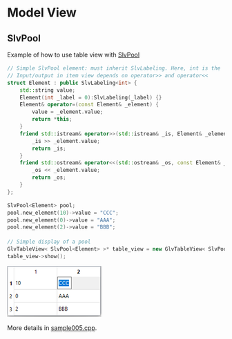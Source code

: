 # Model View

## SlvPool

Example of how to use table view with [SlvPool](/src/src_sleeve/SlvPool.h)

```cpp
// Simple SlvPool element: must inherit SlvLabeling. Here, int is the 'key'.
// Input/output in item view depends on operator>> and operator<<
struct Element : public SlvLabeling<int> {
    std::string value;
    Element(int _label = 0):SlvLabeling(_label) {}
    Element& operator=(const Element& _element) {
        value = _element.value;
        return *this;
    }
    friend std::istream& operator>>(std::istream& _is, Element& _element) {
        _is >> _element.value;
        return _is;
    }
    friend std::ostream& operator<<(std::ostream& _os, const Element& _element) {
        _os << _element.value;
        return _os;
    }
};
```

```cpp
SlvPool<Element> pool;
pool.new_element(10)->value = "CCC";
pool.new_element(0)->value = "AAA";
pool.new_element(2)->value = "BBB";

// Simple display of a pool
GlvTableView< SlvPool<Element> >* table_view = new GlvTableView< SlvPool<Element> >(pool);
table_view->show();
```

![sample005](../../images/samples/sample005.png)

More details in [sample005.cpp](/src/src_samples/src_sample005/sample005.cpp).